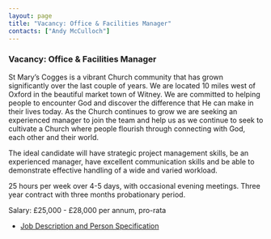 ```yaml
---
layout: page
title: "Vacancy: Office & Facilities Manager"
contacts: ["Andy McCulloch"]
---
```


### Vacancy: Office & Facilities Manager

St Mary’s Cogges is a vibrant Church community that has grown significantly over the last couple of years. We are located 10 miles west of Oxford in the beautiful market town of Witney.  We are committed to helping people to encounter God and discover the difference that He can make in their lives today. As the Church continues to grow we are seeking an experienced manager to join the team and help us as we continue to seek to cultivate a Church where people flourish through connecting with God, each other and their world.

The ideal candidate will have strategic project management skills, be an experienced manager, have excellent communication skills and be able to demonstrate effective handling of a wide and varied workload. 

25 hours per week over 4-5 days, with occasional evening meetings. Three year contract with three months probationary period.

Salary: £25,000 - £28,000 per annum, pro-rata

* [Job Description and Person Specification](./Cogges%20Office%20and%20Facilities%20Manager%20JD.pdf "Opens PDF document")
